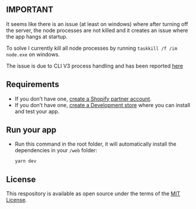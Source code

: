 ## IMPORTANT

It seems like there is an issue (at least on windows) where after turning off the server, the node processes are not killed and it creates an issue where the app hangs at startup.

To solve I currently kill all node processes by running `taskkill /f /im node.exe` on windows.

The issue is due to CLI V3 process handling and has been reported [here](https://github.com/Shopify/cli/issues/630)

## Requirements

- If you don’t have one, [create a Shopify partner account](https://partners.shopify.com/signup).
- If you don’t have one, [create a Development store](https://help.shopify.com/en/partners/dashboard/development-stores#create-a-development-store) where you can install and test your app.

## Run your app

- Run this command in the root folder, it will automatically install the dependencies in your `/web` folder:
  ```
  yarn dev
  ```

## License

This respository is available as open source under the terms of the [MIT License](https://opensource.org/licenses/MIT).
